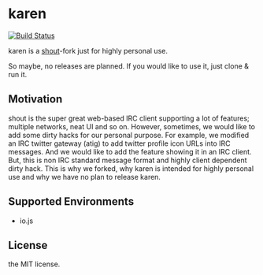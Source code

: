 # karen

[![Build Status](https://travis-ci.org/karen-irc/karen.svg?branch=master)](https://travis-ci.org/karen-irc/karen)

karen is a [shout](https://github.com/erming/shout)-fork just for highly personal use.

So maybe, no releases are planned.
If you would like to use it, just clone & run it.

## Motivation

shout is the super great web-based IRC client supporting a lot of features; multiple networks, neat UI and so on.
However, sometimes, we would like to add some dirty hacks for our personal purpose.
For example, we modified an IRC twitter gateway (atig) to add twitter profile icon URLs into IRC messages. And we would like to add the feature showing it in an IRC client. But, this is non IRC standard message format and highly client dependent dirty hack. This is why we forked, why karen is intended for highly personal use and why we have no plan to release karen.

## Supported Environments

- io.js


## License

the MIT license.
